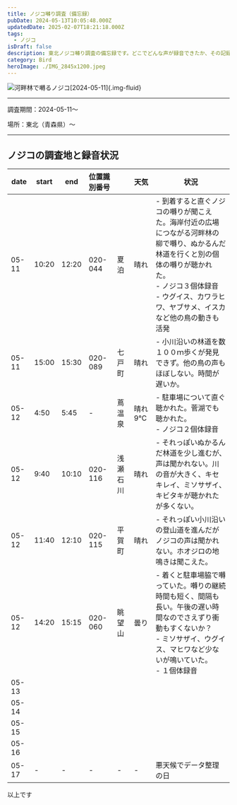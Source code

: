 ```yaml
---
title: ノジコ囀り調査（備忘録）
pubDate: 2024-05-13T10:05:48.000Z
updatedDate: 2025-02-07T18:21:18.000Z
tags:
  - ノジコ
isDraft: false
description: 東北ノジコ囀り調査の備忘録です。どこでどんな声が録音できたか、その記録です。
category: Bird
heroImage: ./IMG_2845x1200.jpeg
---
```


![河畔林で囀るノジコ[2024-05-11]](https://object-storage.tyo2.conoha.io/v1/nc_2520d9a1_blog-astro-assets/blog-astro-assets/IMG_2845x1200.jpeg){.img-fluid}




------

調査期間：2024-05-11〜

場所：東北（青森県）〜

------


## ノジコの調査地と録音状況

| date  | start | end   | 位置識別番号 |          | 天気   | 状況                                                         |
| ----- | ----- | ----- | ------------ | -------- | ------ | ------------------------------------------------------------ |
| 05-11 | 10:20 | 12:20 | 020-044      | 夏泊     | 晴れ   | - 到着すると直ぐノジコの囀りが聞こえた。海岸付近の広場につながる河畔林の柳で囀り、ぬかるんだ林道を行くと別の個体の囀りが聴かれた。<br />- ノジコ３個体録音<br />- ウグイス、カワラヒワ、ヤブサメ、イスカなど他の鳥の動きも活発 |
| 05-11 | 15:00 | 15:30 | 020-089      | 七戸町   | 晴れ   | - 小川沿いの林道を数１００ｍ歩くが発見できず。他の鳥の声もほぼしない。時間が遅いか。 |
| 05-12 | 4:50  | 5:45  | -            | 蔦温泉   | 晴れ9℃ | - 駐車場について直ぐ聴かれた。菅湖でも聴かれた。<br />- ノジコ２個体録音 |
| 05-12 | 9:40  | 10:10 | 020-116      | 浅瀬石川 | 晴れ   | - それっぽいぬかるんだ林道を少し進むが、声は聞かれない。川の音が大きく、キセキレイ、ミソサザイ、キビタキが聴かれたが多くない。 |
| 05-12 | 11:40 | 12:10 | 020-115      | 平賀町   | 晴れ   | - それっぽい小川沿いの登山道を進んだがノジコの声は聞かれない。ホオジロの地鳴きは聞こえた。 |
| 05-12 | 14:20 | 15:15 | 020-060      | 眺望山   | 曇り   | - 着くと駐車場脇で囀っていた。囀りの継続時間も短く、間隔も長い。午後の遅い時間なのでさえずり衝動もすくないか？<br />- ミソサザイ、ウグイス、マヒワなど少ないが鳴いていた。<br />- １個体録音 |
| 05-13 |       |       |              |          |        |                                                              |
| 05-14 |       |       |              |          |        |                                                              |
| 05-15 |       |       |              |          |        |                                                              |
| 05-16 |       |       |              |          |        |                                                              |
| 05-17 | -     | -     | -            | -        | -      | 悪天候でデータ整理の日                                       |




以上です

   
